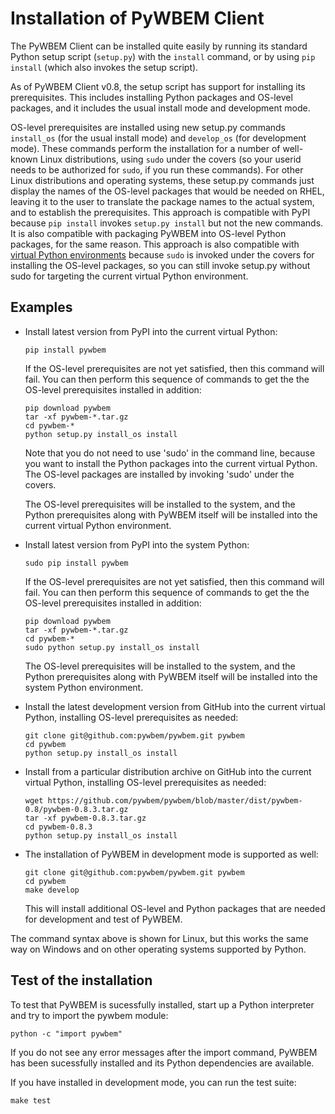 Installation of PyWBEM Client
=============================

The PyWBEM Client can be installed quite easily by running its standard Python
setup script (`setup.py`) with the `install` command, or by using `pip install`
(which also invokes the setup script).

As of PyWBEM Client v0.8, the setup script has support for installing its
prerequisites. This includes installing Python packages and OS-level packages,
and it includes the usual install mode and development mode.

OS-level prerequisites are installed using new setup.py commands `install_os`
(for the usual install mode) and `develop_os` (for development mode). These
commands perform the installation for a number of well-known Linux
distributions, using `sudo` under the covers (so your userid needs to be
authorized for `sudo`, if you run these commands). For other Linux
distributions and operating systems, these setup.py commands just display the
names of the OS-level
packages that would be needed on RHEL, leaving it to the user to
translate the package names to the actual system, and to establish the
prerequisites. This approach is compatible with PyPI because `pip install`
invokes `setup.py install` but not the new commands. It is also compatible
with packaging PyWBEM into OS-level Python packages, for the same reason.
This approach is also compatible with
[virtual Python environments](https://docs.python-guide.org/en/latest/dev/virtualenvs/)
because `sudo` is invoked under the covers for installing the OS-level
packages, so you can still invoke setup.py without sudo for targeting the
current virtual Python environment.

Examples
--------

* Install latest version from PyPI into the current virtual Python:

      pip install pywbem

  If the OS-level prerequisites are not yet satisfied, then this command
  will fail. You can then perform this sequence of commands to get the
  the OS-level prerequisites installed in addition:

      pip download pywbem
      tar -xf pywbem-*.tar.gz
      cd pywbem-*
      python setup.py install_os install

  Note that you do not need to use 'sudo' in the command line, because you
  want to install the Python packages into the current virtual Python. The
  OS-level packages are installed by invoking 'sudo' under the covers.

  The OS-level prerequisites will be installed to the system, and the Python
  prerequisites along with PyWBEM itself will be installed into the current
  virtual Python environment.

* Install latest version from PyPI into the system Python:

      sudo pip install pywbem

  If the OS-level prerequisites are not yet satisfied, then this command
  will fail. You can then perform this sequence of commands to get the
  the OS-level prerequisites installed in addition:

      pip download pywbem
      tar -xf pywbem-*.tar.gz
      cd pywbem-*
      sudo python setup.py install_os install

  The OS-level prerequisites will be installed to the system, and the Python
  prerequisites along with PyWBEM itself will be installed into the system
  Python environment.

* Install the latest development version from GitHub into the current
  virtual Python, installing OS-level prerequisites as needed:

      git clone git@github.com:pywbem/pywbem.git pywbem
      cd pywbem
      python setup.py install_os install

* Install from a particular distribution archive on GitHub into the current
  virtual Python, installing OS-level prerequisites as needed:

      wget https://github.com/pywbem/pywbem/blob/master/dist/pywbem-0.8/pywbem-0.8.3.tar.gz
      tar -xf pywbem-0.8.3.tar.gz
      cd pywbem-0.8.3
      python setup.py install_os install

* The installation of PyWBEM in development mode is supported as
  well:

      git clone git@github.com:pywbem/pywbem.git pywbem
      cd pywbem
      make develop

  This will install additional OS-level and Python packages that are needed
  for development and test of PyWBEM.

The command syntax above is shown for Linux, but this works the same way on
Windows and on other operating systems supported by Python.

Test of the installation
------------------------

To test that PyWBEM is sucessfully installed, start up a Python interpreter and
try to import the pywbem module:

    python -c "import pywbem"

If you do not see any error messages after the import command, PyWBEM has been
sucessfully installed and its Python dependencies are available.

If you have installed in development mode, you can run the test suite:

    make test
